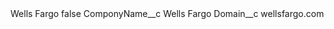 <?xml version="1.0" encoding="UTF-8"?>
<CustomMetadata xmlns="http://soap.sforce.com/2006/04/metadata" xmlns:xsi="http://www.w3.org/2001/XMLSchema-instance" xmlns:xsd="http://www.w3.org/2001/XMLSchema">
    <label>Wells Fargo</label>
    <protected>false</protected>
    <values>
        <field>ComponyName__c</field>
        <value xsi:type="xsd:string">Wells Fargo</value>
    </values>
    <values>
        <field>Domain__c</field>
        <value xsi:type="xsd:string">wellsfargo.com</value>
    </values>
</CustomMetadata>
